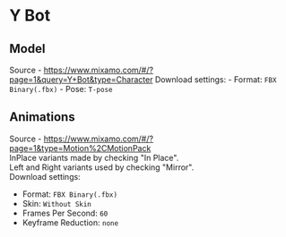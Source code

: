 # Y Bot

## Model
Source - https://www.mixamo.com/#/?page=1&query=Y+Bot&type=Character
Download settings:
    - Format: `FBX Binary(.fbx)`
    - Pose: `T-pose`

## Animations
Source - https://www.mixamo.com/#/?page=1&type=Motion%2CMotionPack
</br>InPlace variants made by checking "In Place".
</br>Left and Right variants used by checking "Mirror".
</br>Download settings:
- Format: `FBX Binary(.fbx)`
- Skin: `Without Skin`
- Frames Per Second: `60`
- Keyframe Reduction: `none`
